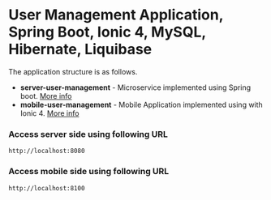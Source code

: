 # User Management Application, Spring Boot, Ionic 4, MySQL, Hibernate, Liquibase

The application structure is as follows.
- **server-user-management** - Microservice implemented using Spring boot. [More info](server-user-management/README.md)
- **mobile-user-management** - Mobile Application implemented using with Ionic 4. [More info](mobile-user-management/README.md)

### Access server side using following URL

```
http://localhost:8080
```

### Access mobile side using following URL

```
http://localhost:8100
```

